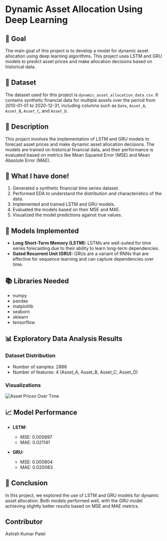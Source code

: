 # Dynamic Asset Allocation Using Deep Learning

## 🎯 Goal
The main goal of this project is to develop a model for dynamic asset allocation using deep learning algorithms. This project uses LSTM and GRU models to predict asset prices and make allocation decisions based on historical data.

## 🧵 Dataset
The dataset used for this project is `dynamic_asset_allocation_data.csv`. It contains synthetic financial data for multiple assets over the period from 2010-01-01 to 2020-12-31, including columns such as `Date`, `Asset_A`, `Asset_B`, `Asset_C`, and `Asset_D`.

## 🧾 Description
This project involves the implementation of LSTM and GRU models to forecast asset prices and make dynamic asset allocation decisions. The models are trained on historical financial data, and their performance is evaluated based on metrics like Mean Squared Error (MSE) and Mean Absolute Error (MAE).

## 🧮 What I have done!
1. Generated a synthetic financial time series dataset.
2. Performed EDA to understand the distribution and characteristics of the data.
3. Implemented and trained LSTM and GRU models.
4. Evaluated the models based on their MSE and MAE.
5. Visualized the model predictions against true values.

## 🚀 Models Implemented
- **Long Short-Term Memory (LSTM):** LSTMs are well-suited for time series forecasting due to their ability to learn long-term dependencies.
- **Gated Recurrent Unit (GRU):** GRUs are a variant of RNNs that are effective for sequence learning and can capture dependencies over time.

## 📚 Libraries Needed
- numpy
- pandas
- matplotlib
- seaborn
- sklearn
- tensorflow

## 📊 Exploratory Data Analysis Results
### Dataset Distribution
- Number of samples: 2886
- Number of features: 4 (Asset_A, Asset_B, Asset_C, Asset_D)

### Visualizations
![Asset Prices Over Time](images/asset_prices_over_time.png)

## 📈 Model Performance
- **LSTM:**
  - MSE: 0.000897
  - MAE: 0.021141

- **GRU:**
  - MSE: 0.000804
  - MAE: 0.020083

## 📢 Conclusion
In this project, we explored the use of LSTM and GRU models for dynamic asset allocation. Both models performed well, with the GRU model achieving slightly better results based on MSE and MAE metrics.

## Contributor
Ashish Kumar Patel
